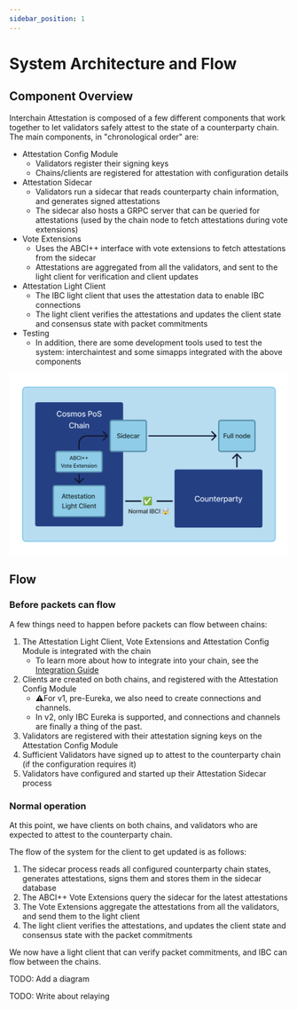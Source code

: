 ```yaml
---
sidebar_position: 1
---
```


# System Architecture and Flow

## Component Overview

Interchain Attestation is composed of a few different components that work together to let validators safely attest to the state of a counterparty chain.
The main components, in "chronological order" are:
* Attestation Config Module
    * Validators register their signing keys
    * Chains/clients are registered for attestation with configuration details
* Attestation Sidecar
    * Validators run a sidecar that reads counterparty chain information, and generates signed attestations
    * The sidecar also hosts a GRPC server that can be queried for attestations (used by the chain node to fetch attestations during vote extensions)
* Vote Extensions
    * Uses the ABCI++ interface with vote extensions to fetch attestations from the sidecar
    * Attestations are aggregated from all the validators, and sent to the light client for verification and client updates
* Attestation Light Client
    * The IBC light client that uses the attestation data to enable IBC connections
    * The light client verifies the attestations and updates the client state and consensus state with packet commitments
* Testing
    * In addition, there are some development tools used to test the system: interchaintest and some simapps integrated with the above components

![architecture.png](../../static/img/architecture.png)

## Flow

### Before packets can flow

A few things need to happen before packets can flow between chains:
1. The Attestation Light Client, Vote Extensions and Attestation Config Module is integrated with the chain
    * To learn more about how to integrate into your chain, see the [Integration Guide](../integration-guide) 
2. Clients are created on both chains, and registered with the Attestation Config Module
    * ⚠️For v1, pre-Eureka, we also need to create connections and channels. 
    * In v2, only IBC Eureka is supported, and connections and channels are finally a thing of the past.
3. Validators are registered with their attestation signing keys on the Attestation Config Module
4. Sufficient Validators have signed up to attest to the counterparty chain (if the configuration requires it)
5. Validators have configured and started up their Attestation Sidecar process

### Normal operation

At this point, we have clients on both chains, and validators who are expected to attest to the counterparty chain.

The flow of the system for the client to get updated is as follows:
1. The sidecar process reads all configured counterparty chain states, generates attestations, signs them and stores them in the sidecar database
2. The ABCI++ Vote Extensions query the sidecar for the latest attestations
3. The Vote Extensions aggregate the attestations from all the validators, and send them to the light client
4. The light client verifies the attestations, and updates the client state and consensus state with the packet commitments

We now have a light client that can verify packet commitments, and IBC can flow between the chains.

TODO: Add a diagram

TODO: Write about relaying
